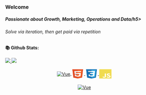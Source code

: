 <h3>Welcome</h3>
<h4></h4>

<h5>Passionate about Growth, Marketing, Operations and Data/h5>
<h6>Solve via iteration, then get paid via repetition</h6>

<h4> 📚 Github Stats: </h4>
<div>
  <a href="[https://github.com/AlianeAmaral](https://github.com/AlianeAmaral)"> 
  <img height="170em" src="https://github-readme-stats.vercel.app/api?username=YasserSE&show_icons=true&theme=tokyonight&include_all_commits=true&count_private=true"/>
  <img height="170em" src="https://github-readme-stats.vercel.app/api/top-langs/?username=YasserSE&layout=compact&langs_count=16&theme=tokyonight"/>
</div>

<br>
  
<div align="center" style="display: inline_block">
  <img align="center" alt="Vue" height="30" width="40" src="https://cdn.jsdelivr.net/gh/devicons/devicon/icons/vuejs/vuejs-original.svg" /> 
  <img align="center" alt="HTML" height="30" width="40" src="https://raw.githubusercontent.com/devicons/devicon/master/icons/html5/html5-original.svg">
  <img align="center" alt="CSS" height="30" width="40" src="https://raw.githubusercontent.com/devicons/devicon/master/icons/css3/css3-original.svg">
  <img align="center" alt="Js" height="30" width="40" src="https://raw.githubusercontent.com/devicons/devicon/master/icons/javascript/javascript-plain.svg">
</div>

<br>

<div align="center" style="display: inline_block">
  <img align="center" alt="Vue" height="100" src="https://media4.giphy.com/media/zOvBKUUEERdNm/giphy.gif?cid=ecf05e47v3rd79ccpmfqt2j4vwivwilicjsepw0si1n3jx28&rid=giphy.gif&ct=g" /> 
</div>

